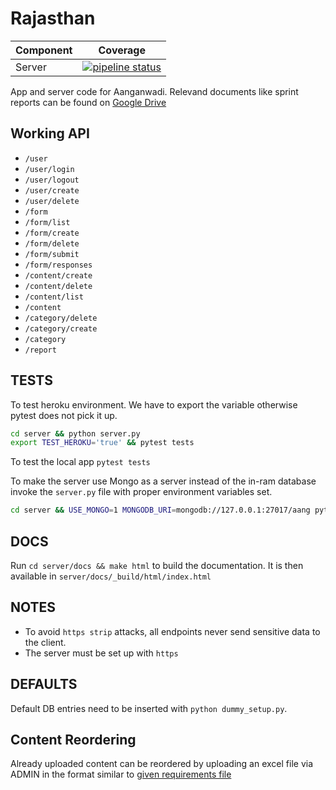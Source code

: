 Rajasthan
=========

Component   |   Coverage
------------|-------------
Server      |[![pipeline status](https://gitlab.com/theSage21/rajasthan/badges/master/pipeline.svg)](https://gitlab.com/theSage21/rajasthan/commits/master)


App and server code for Aanganwadi. Relevand documents like sprint reports can be found on [Google Drive](https://drive.google.com/drive/folders/0B9peBTEXP4UdSWRmR0tKb01zaGM?usp=sharing)


Working API
----------

- `/user`
- `/user/login`
- `/user/logout`
- `/user/create`
- `/user/delete`
- `/form`
- `/form/list`
- `/form/create`
- `/form/delete`
- `/form/submit`
- `/form/responses`
- `/content/create`
- `/content/delete`
- `/content/list`
- `/content`
- `/category/delete`
- `/category/create`
- `/category`
- `/report`



TESTS
-----

To test heroku environment. We have to export the variable otherwise pytest does not pick it up.

```bash
cd server && python server.py
export TEST_HEROKU='true' && pytest tests
```

To test the local app `pytest tests`

To make the server use Mongo as a server instead of the in-ram database invoke the `server.py` file with proper environment variables set.

```bash
cd server && USE_MONGO=1 MONGODB_URI=mongodb://127.0.0.1:27017/aang python server.py
```

DOCS
----

Run `cd server/docs && make html` to build the documentation. It is then available in `server/docs/_build/html/index.html`


NOTES
-----

- To avoid `https strip` attacks, all endpoints never send sensitive data to the client.
- The server must be set up with `https`


DEFAULTS
--------

Default DB entries need to be inserted with `python dummy_setup.py`.

Content Reordering
---------------

Already uploaded content can be reordered by uploading an excel file via ADMIN in the format similar to [given requirements file](server/tree.xlsx)
